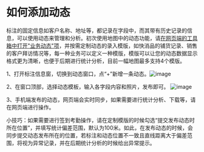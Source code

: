# 如何添加动态


标注的固定信息如客户名称、地址等，都记录在字段中，而其带有历史记录的信息，可以使用动态来管理和分析。初次使用地图中的动态功能，请[在网页端的工具箱中打开"业务动态"项](/news.html)，并按需定制动态的录入模版，如快消品的铺货记录、销售的客户拜访情况等，每一种业务可以定义一种模版，模版可以让您的动态数据显示格式更为清晰，也便于后期进行统计分析，目前一幅地图最多支持4个模版。

1、打开标注信息窗，切换到动态窗口，点“+”新增一条动态。![image](https://pic.dituwuyou.com/map%2Fpicture%2Fmobile%2Fnews3.jpg)
 
2、在窗口顶部，选择动态模板，输入各字段内容和照片，发布即可。
![image](https://pic.dituwuyou.com/map%2Fpicture%2Fmobile%2Fnews2.jpg)

3、手机端发布的动态，网页端会实时同步，如果需要进行统计分析、下载等，请在网页端进行操作。

小技巧：如果需要进行签到考勤操作，请在定制模版的时候勾选“提交发布动态时所在位置”，并填写统计偏差范围，默认为100米。如此，在发布动态的时候，会同步提交动态发布所在的位置，若标注和动态位置不一致且直线距离大于偏差范围，将视为异常记录，并在后期统计分析的时候给出异常提示。
